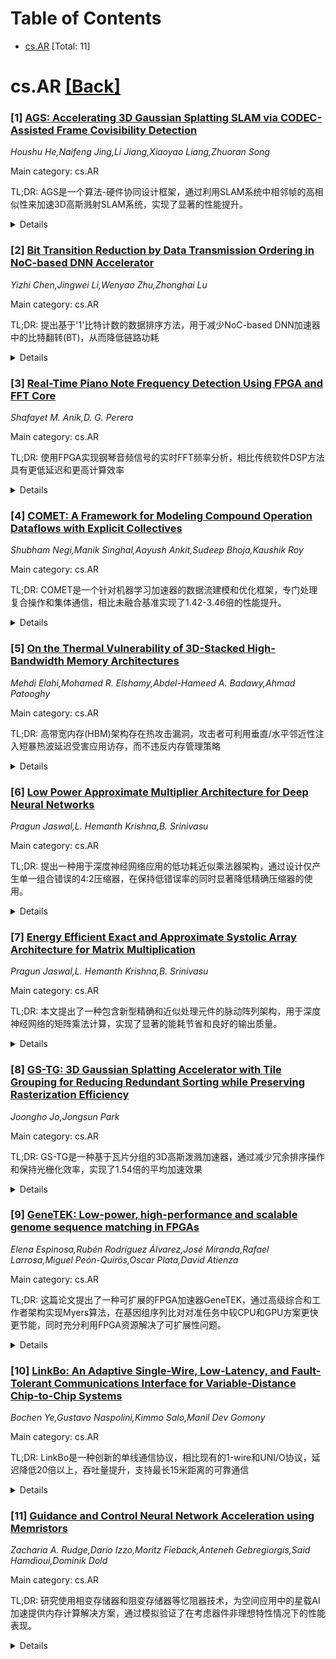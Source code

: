 <div id=toc></div>

# Table of Contents

- [cs.AR](#cs.AR) [Total: 11]


<div id='cs.AR'></div>

# cs.AR [[Back]](#toc)

### [1] [AGS: Accelerating 3D Gaussian Splatting SLAM via CODEC-Assisted Frame Covisibility Detection](https://arxiv.org/abs/2509.00433)
*Houshu He,Naifeng Jing,Li Jiang,Xiaoyao Liang,Zhuoran Song*

Main category: cs.AR

TL;DR: AGS是一个算法-硬件协同设计框架，通过利用SLAM系统中相邻帧的高相似性来加速3D高斯溅射SLAM系统，实现了显著的性能提升。


<details>
  <summary>Details</summary>
Motivation: 现有的3DGS-SLAM系统由于每帧需要多次训练迭代和大量高斯分布计算，导致吞吐量不足，无法满足实时应用需求。

Method: 软件层面：1）提出粗粒度到细粒度的位姿跟踪方法；2）通过跨帧共享高斯分布贡献信息避免冗余计算。硬件层面：设计帧共视性检测引擎、位姿跟踪引擎和建图引擎，并配备工作负载调度器。

Result: AGS相比移动和高性能GPU实现了17.12倍和6.71倍的加速，相比最先进的3DGS加速器GSCore实现了5.41倍的加速。

Conclusion: AGS框架通过算法-硬件协同设计有效解决了3DGS-SLAM系统的效率瓶颈，为实时SLAM应用提供了可行的解决方案。

Abstract: Simultaneous Localization and Mapping (SLAM) is a critical task that enables
autonomous vehicles to construct maps and localize themselves in unknown
environments. Recent breakthroughs combine SLAM with 3D Gaussian Splatting
(3DGS) to achieve exceptional reconstruction fidelity. However, existing
3DGS-SLAM systems provide insufficient throughput due to the need for multiple
training iterations per frame and the vast number of Gaussians.
  In this paper, we propose AGS, an algorithm-hardware co-design framework to
boost the efficiency of 3DGS-SLAM based on the intuition that SLAM systems
process frames in a streaming manner, where adjacent frames exhibit high
similarity that can be utilized for acceleration. On the software level: 1) We
propose a coarse-then-fine-grained pose tracking method with respect to the
robot's movement. 2) We avoid redundant computations of Gaussians by sharing
their contribution information across frames. On the hardware level, we propose
a frame covisibility detection engine to extract intermediate data from the
video CODEC. We also implement a pose tracking engine and a mapping engine with
workload schedulers to efficiently deploy the AGS algorithm. Our evaluation
shows that AGS achieves up to $17.12\times$, $6.71\times$, and $5.41\times$
speedups against the mobile and high-end GPUs, and a state-of-the-art 3DGS
accelerator, GSCore.

</details>


### [2] [Bit Transition Reduction by Data Transmission Ordering in NoC-based DNN Accelerator](https://arxiv.org/abs/2509.00500)
*Yizhi Chen,Jingwei Li,Wenyao Zhu,Zhonghai Lu*

Main category: cs.AR

TL;DR: 提出基于'1'比特计数的数据排序方法，用于减少NoC-based DNN加速器中的比特翻转(BT)，从而降低链路功耗


<details>
  <summary>Details</summary>
Motivation: 随着DNN变得日益重要，基于NoC的DNN加速器越来越受欢迎。为了节省NoC中的链路功耗，许多研究者专注于减少比特翻转(BT)

Method: 提出'1'比特计数排序方法，提供数学证明验证其有效性。提出两种数据排序方法：affiliated-ordering和separated-ordering，分别用于联合或单独处理权重和输入数据

Result: 无NoC情况下：浮点32数据BT减少20.38%，定点8数据BT减少55.71%。在NoC-based加速器中：浮点32数据BT减少32.01%，定点8数据BT减少40.85%

Conclusion: 该方法在不同DNN模型(LeNet、DarkNet)、不同NoC配置、随机权重和训练权重、不同数据精度下都能有效降低链路功耗

Abstract: As Deep Neural Networks (DNN) are becoming essential, Network-on-Chip
(NoC)-based DNN accelerators gained increasing popularity. To save link power
in NoC, many researchers focus on reducing the Bit Transition (BT). We propose
'1'-bit count-based ordering method to reduce BT for DNN workloads. We provide
a mathematical proof of the efficacy of proposed ordering. We evaluate our
method through experiments without NoC and with NoC. Without NoC, our proposed
ordering method achieves up to 20.38% BT reduction for floating-point-32 data
and 55.71% for fixed-point-8 data, respectively. We propose two data ordering
methods, affiliated-ordering and separated-ordering to process weight and input
jointly or individually and apply them to run full DNNs in NoC-based DNN
accelerator. We evaluate our approaches under various configurations, including
different DNN models such as LeNet and DarkNet, various NoC sizes with
different numbers of memory controllers, random weights and trained weights,
and different data precision. Our approach efficiently reduces the link power
by achieving up to 32.01% BT reduction for floating-point-32 data and 40.85% BT
reduction for fixed-point-8 data.

</details>


### [3] [Real-Time Piano Note Frequency Detection Using FPGA and FFT Core](https://arxiv.org/abs/2509.00589)
*Shafayet M. Anik,D. G. Perera*

Main category: cs.AR

TL;DR: 使用FPGA实现钢琴音频信号的实时FFT频率分析，相比传统软件DSP方法具有更低延迟和更高计算效率


<details>
  <summary>Details</summary>
Motivation: 传统软件DSP方法在实时音乐频率分析中存在延迟高、计算资源需求大的问题，而FPGA的并行处理能力可以提供更快速和确定性的分析

Method: 采用基于FPGA的实时快速傅里叶变换(FFT)系统来分析数字钢琴的模拟音频信号

Result: FPGA平台能够实现实时频率分析，具有比软件DSP更低的延迟和更高的处理速度

Conclusion: FPGA是实现音乐乐器实时频率分析的理想硬件平台，特别适用于电子调音器、音乐可视化器和现场声音监控等应用场景

Abstract: Real-time frequency analysis of musical instruments, such as the piano, is an
essential feature in areas like electronic tuners, music visualizers, and live
sound monitoring. Traditional methods often rely on software-based digital
signal processing (DSP), which may introduce latency and require significant
computational power. In contrast, hardware platforms such as FPGAs (Field
Programmable Gate Arrays) offer the ability to perform such analyses with
greater speed and determinism due to their parallel processing capabilities.
The primary objective of this project was to analyze analog audio signals from
a digital piano using an FPGA-based real-time Fast Fourier Transform (FFT)
system.

</details>


### [4] [COMET: A Framework for Modeling Compound Operation Dataflows with Explicit Collectives](https://arxiv.org/abs/2509.00599)
*Shubham Negi,Manik Singhal,Aayush Ankit,Sudeep Bhoja,Kaushik Roy*

Main category: cs.AR

TL;DR: COMET是一个针对机器学习加速器的数据流建模和优化框架，专门处理复合操作和集体通信，相比未融合基准实现了1.42-3.46倍的性能提升。


<details>
  <summary>Details</summary>
Motivation: 现代DNN模型（如大语言模型、状态空间模型）越来越多地依赖复合操作，但现有数据流优化框架要么专注于单一操作，要么缺乏对集体通信成本的显式建模，无法满足现代工作负载需求。

Method: 提出COMET框架，引入新颖的表示方法显式建模跨空间集群的集体通信，包含考虑GEMM和非GEMM操作级依赖关系的延迟和能耗成本模型。

Result: 优化的数据流在GEMM-Softmax上实现1.42倍加速，GEMM-LayerNorm上3.46倍加速，自注意力机制上1.82倍加速。

Conclusion: COMET通过集体感知建模能够探索更广泛的映射空间，显著提升复合操作的性能和能效，适用于边缘和云端加速器配置。

Abstract: Modern machine learning accelerators are designed to efficiently execute deep
neural networks (DNNs) by optimizing data movement, memory hierarchy, and
compute throughput. However, emerging DNN models such as large language models,
state space models increasingly rely on compound operations-structured
compositions of multiple basic operations-which introduce new challenges for
dataflow optimization and minimizing off-chip memory traffic. Moreover, as
model size continues to grow, deployment across spatially distributed compute
clusters becomes essential, requiring frequent and complex collective
communication. Existing dataflow optimization frameworks and performance models
either focus on single operations or lack explicit modeling of collective
communication cost, limiting their applicability to modern workloads.
  To address these limitations, we propose, a framework for modeling and
optimizing dataflow for compound operations on machine learning accelerators.
COMET introduces a novel representation that explicitly models collective
communication across spatial clusters, along with latency and energy cost
models that account for both GEMM and non-GEMM operation level dependencies
within compound operations. We demonstrate COMET's capabilities to analyze and
optimize dataflows for compound operations such as GEMM--Softmax,
GEMM--LayerNorm, and self-attention, across both edge and cloud accelerator
configurations. Our collective-aware modeling enables exploration of a broader
mapping space, leading to improved performance and energy efficiency.
Specifically, our optimized dataflows achieve up to 1.42$\times$ speedup for
GEMM-Softmax, 3.46$\times$ for GEMM-LayerNorm and 1.82$\times$ for
self-attention compared to unfused baselines.

</details>


### [5] [On the Thermal Vulnerability of 3D-Stacked High-Bandwidth Memory Architectures](https://arxiv.org/abs/2509.00633)
*Mehdi Elahi,Mohamed R. Elshamy,Abdel-Hameed A. Badawy,Ahmad Patooghy*

Main category: cs.AR

TL;DR: 高带宽内存(HBM)架构存在热攻击漏洞，攻击者可利用垂直/水平邻近性注入短暴热波延迟受害应用访存，而不违反内存管理策略


<details>
  <summary>Details</summary>
Motivation: HBM架构虽提供高性能内存访问，但垂直集成特性使其容易受到热攻击，需要揭露这种新型安全风险

Method: 攻击者通过水平或垂直邻近内存链注入短暴热波，产生聚焦热波影响受害应用的内存访问

Result: 这种攻击能够窃取主动权延迟受害应用，且因为模仿合法工作负荷而难以检测

Conclusion: HBM架构存在重大热安全漏洞，需要新的防御机制来应对这种隐藏在合法工作负荷中的热攻击

Abstract: 3D-stacked High Bandwidth Memory (HBM) architectures provide high-performance
memory interactions to address the well-known performance challenge, namely the
memory wall. However, these architectures are susceptible to thermal
vulnerabilities due to the inherent vertical adjacency that occurs during the
manufacturing process of HBM architectures. We anticipate that adversaries may
exploit the intense vertical and lateral adjacency to design and develop
thermal performance degradation attacks on the memory banks that host
data/instructions from victim applications. In such attacks, the adversary
manages to inject short and intense heat pulses from vertically and/or
laterally adjacent memory banks, creating a convergent thermal wave that
maximizes impact and delays the victim application from accessing its
data/instructions. As the attacking application does not access any
out-of-range memory locations, it can bypass both design-time security tests
and the operating system's memory management policies. In other words, since
the attack mimics legitimate workloads, it will be challenging to detect.

</details>


### [6] [Low Power Approximate Multiplier Architecture for Deep Neural Networks](https://arxiv.org/abs/2509.00764)
*Pragun Jaswal,L. Hemanth Krishna,B. Srinivasu*

Main category: cs.AR

TL;DR: 提出一种用于深度神经网络应用的低功耗近似乘法器架构，通过设计仅产生单一组合错误的4:2压缩器，在保持低错误率的同时显著降低精确压缩器的使用。


<details>
  <summary>Details</summary>
Motivation: 深度神经网络应用对计算能效有较高要求，传统精确乘法器功耗较大，需要开发在保持计算精度的同时显著降低能耗的近似乘法器架构。

Method: 设计仅引入单一组合错误的4:2压缩器，并将其集成到8x8无符号乘法器中，减少精确压缩器的使用，构建自定义卷积层并在神经网络任务中进行评估。

Result: 硬件评估显示相比现有最佳乘法器节能30.24%，图像去噪任务中PSNR和SSIM指标优于其他近似设计，手写数字识别保持高分类准确率。

Conclusion: 所提出的架构在能效和计算精度之间实现了良好平衡，适用于低功耗AI硬件实现。

Abstract: This paper proposes an low power approximate multiplier architecture for deep
neural network (DNN) applications. A 4:2 compressor, introducing only a single
combination error, is designed and integrated into an 8x8 unsigned multiplier.
This integration significantly reduces the usage of exact compressors while
preserving low error rates. The proposed multiplier is employed within a custom
convolution layer and evaluated on neural network tasks, including image
recognition and denoising. Hardware evaluation demonstrates that the proposed
design achieves up to 30.24% energy savings compared to the best among existing
multipliers. In image denoising, the custom approximate convolution layer
achieves improved Peak Signal-to-Noise Ratio (PSNR) and Structural Similarity
Index Measure (SSIM) compared to other approximate designs. Additionally, when
applied to handwritten digit recognition, the model maintains high
classification accuracy. These results demonstrate that the proposed
architecture offers a favorable balance between energy efficiency and
computational precision, making it suitable for low-power AI hardware
implementations.

</details>


### [7] [Energy Efficient Exact and Approximate Systolic Array Architecture for Matrix Multiplication](https://arxiv.org/abs/2509.00778)
*Pragun Jaswal,L. Hemanth Krishna,B. Srinivasu*

Main category: cs.AR

TL;DR: 本文提出了一种包含新型精确和近似处理元件的脉动阵列架构，用于深度神经网络的矩阵乘法计算，实现了显著的能耗节省和良好的输出质量。


<details>
  <summary>Details</summary>
Motivation: 深度神经网络需要高效的矩阵乘法引擎来处理复杂计算，现有设计在能耗方面仍有优化空间，需要开发更节能的架构来满足实际应用需求。

Method: 采用能量高效的正部分积和负部分积单元（PPC和NPPC）设计8位精确和近似处理元件，并将其集成到8x8脉动阵列中，应用于离散余弦变换和卷积计算。

Result: 相比现有设计，精确和近似PE分别实现了22%和32%的能耗节省。在DCT计算中达到38.21dB PSNR，在边缘检测应用中达到30.45dB PSNR。

Conclusion: 提出的设计能够在保持竞争力的输出质量的同时提供显著的能效优势，特别适用于容错图像和视觉处理应用。

Abstract: Deep Neural Networks (DNNs) require highly efficient matrix multiplication
engines for complex computations. This paper presents a systolic array
architecture incorporating novel exact and approximate processing elements
(PEs), designed using energy-efficient positive partial product and negative
partial product cells, termed as PPC and NPPC, respectively. The proposed 8-bit
exact and approximate PE designs are employed in a 8x8 systolic array, which
achieves a energy savings of 22% and 32%, respectively, compared to the
existing design. To demonstrate their effectiveness, the proposed PEs are
integrated into a systolic array (SA) for Discrete Cosine Transform (DCT)
computation, achieving high output quality with a PSNR of 38.21,dB.
Furthermore, in an edge detection application using convolution, the
approximate PE achieves a PSNR of 30.45,dB. These results highlight the
potential of the proposed design to deliver significant energy efficiency while
maintaining competitive output quality, making it well-suited for
error-resilient image and vision processing applications.

</details>


### [8] [GS-TG: 3D Gaussian Splatting Accelerator with Tile Grouping for Reducing Redundant Sorting while Preserving Rasterization Efficiency](https://arxiv.org/abs/2509.00911)
*Joongho Jo,Jongsun Park*

Main category: cs.AR

TL;DR: GS-TG是一种基于瓦片分组的3D高斯泼溅加速器，通过减少冗余排序操作和保持光栅化效率，实现了1.54倍的平均加速效果


<details>
  <summary>Details</summary>
Motivation: 3D高斯泼溅技术虽然比NeRF速度快，但仍无法满足实时应用的高帧率需求，存在瓦片大小与计算效率之间的权衡问题

Method: 提出瓦片分组策略：在排序阶段将小瓦片分组形成大瓦片来共享排序操作，在光栅化阶段使用位掩码标识相关小瓦片来保持效率

Result: 实验结果显示GS-TG相比最先进的3D-GS加速器平均加速1.54倍

Conclusion: GS-TG是一种无损方法，无需重新训练或微调，可与现有优化技术无缝集成，有效解决了3D-GS渲染中的效率瓶颈

Abstract: 3D Gaussian Splatting (3D-GS) has emerged as a promising alternative to
neural radiance fields (NeRF) as it offers high speed as well as high image
quality in novel view synthesis. Despite these advancements, 3D-GS still
struggles to meet the frames per second (FPS) demands of real-time
applications. In this paper, we introduce GS-TG, a tile-grouping-based
accelerator that enhances 3D-GS rendering speed by reducing redundant sorting
operations and preserving rasterization efficiency. GS-TG addresses a critical
trade-off issue in 3D-GS rendering: increasing the tile size effectively
reduces redundant sorting operations, but it concurrently increases unnecessary
rasterization computations. So, during sorting of the proposed approach, GS-TG
groups small tiles (for making large tiles) to share sorting operations across
tiles within each group, significantly reducing redundant computations. During
rasterization, a bitmask assigned to each Gaussian identifies relevant small
tiles, to enable efficient sharing of sorting results. Consequently, GS-TG
enables sorting to be performed as if a large tile size is used by grouping
tiles during the sorting stage, while allowing rasterization to proceed with
the original small tiles by using bitmasks in the rasterization stage. GS-TG is
a lossless method requiring no retraining or fine-tuning and it can be
seamlessly integrated with previous 3D-GS optimization techniques. Experimental
results show that GS-TG achieves an average speed-up of 1.54 times over
state-of-the-art 3D-GS accelerators.

</details>


### [9] [GeneTEK: Low-power, high-performance and scalable genome sequence matching in FPGAs](https://arxiv.org/abs/2509.01020)
*Elena Espinosa,Rubén Rodríguez Álvarez,José Miranda,Rafael Larrosa,Miguel Peón-Quirós,Oscar Plata,David Atienza*

Main category: cs.AR

TL;DR: 这篇论文提出了一种可扩展的FPGA加速器GeneTEK，通过高级综合和工作者架构实现Myers算法，在基因组序列比对对准任务中较CPU和GPU方案更快更节能，同时充分利用FPGA资源解决了可扩展性问题。


<details>
  <summary>Details</summary>
Motivation: 下一代序列技术产生的巨量基因组数据使得序列比对对准成为计算密集型步骤。虽然CPU和GPU实现已有显著性能提升，FPGA方案在能源效率方面更优，但面临长序列对准时硬件资源限制导致的可扩展性问题。

Method: 设计了一种可扩展和灵活的FPGA加速器模板，使用高级综合技术实现Myers算法，采用工作者基础架构。GeneTEK是该模板在Xilinx Zynq UltraScale+ FPGA上的实例化。

Result: GeneTEK在执行速度上比领先的CPU和GPU实现提高了19.4%，能源消耗减少62倍，同时能够处理比之前FPGA方案大72%的比对矩阵。

Conclusion: 这些结果确认了FPGA作为能源效率高的平台，在可扩展基因组工作负载方面具有巨大潜力。

Abstract: The advent of next-generation sequencing (NGS) has revolutionized genomic
research by enabling high-throughput data generation through parallel
sequencing of a diverse range of organisms at significantly reduced costs. This
breakthrough has unleashed a "Cambrian explosion" in genomic data volume and
diversity. This volume of workloads places genomics among the top four big data
challenges anticipated for this decade. In this context, pairwise sequence
alignment represents a very time- and energy-consuming step in common
bioinformatics pipelines. Speeding up this step requires the implementation of
heuristic approaches, optimized algorithms, and/or hardware acceleration.
  Whereas state-of-the-art CPU and GPU implementations have demonstrated
significant performance gains, recent field programmable gate array (FPGA)
implementations have shown improved energy efficiency. However, the latter
often suffer from limited scalability due to constraints on hardware resources
when aligning longer sequences. In this work, we present a scalable and
flexible FPGA-based accelerator template that implements Myers's algorithm
using high-level synthesis and a worker-based architecture. GeneTEK, an
instance of this accelerator template in a Xilinx Zynq UltraScale+ FPGA,
outperforms state-of-the-art CPU and GPU implementations in both speed and
energy efficiency, while overcoming scalability limitations of current FPGA
approaches. Specifically, GeneTEK achieves at least a 19.4% increase in
execution speed and up to 62x reduction in energy consumption compared to
leading CPU and GPU solutions, while fitting comparison matrices up to 72%
larger compared to previous FPGA solutions. These results reaffirm the
potential of FPGAs as an energy-efficient platform for scalable genomic
workloads.

</details>


### [10] [LinkBo: An Adaptive Single-Wire, Low-Latency, and Fault-Tolerant Communications Interface for Variable-Distance Chip-to-Chip Systems](https://arxiv.org/abs/2509.01339)
*Bochen Ye,Gustavo Naspolini,Kimmo Salo,Manil Dev Gomony*

Main category: cs.AR

TL;DR: LinkBo是一种创新的单线通信协议，相比现有的1-wire和UNI/O协议，延迟降低20倍以上，吞吐量提升，支持最长15米距离的可靠通信


<details>
  <summary>Details</summary>
Motivation: 现有单线通信协议存在延迟高、吞吐量受限和鲁棒性不足的问题，需要开发更高效的单线协议来满足嵌入式系统对低成本、高性能通信的需求

Method: 提出了LinkBo协议，采用硬件中断机制实现可变距离的芯片间通信，包含错误检测功能和高优先级消息传输机制，并在FPGA硬件平台上实现和评估

Result: 高优先级消息可在50.4μs内传输，比1-wire快20倍，比UNI/O快6.3倍；支持最长15米距离的300kbps通信，在11厘米距离可达7.5Mbps

Conclusion: LinkBo协议在延迟、吞吐量和鲁棒性方面显著优于现有商业单线协议，为嵌入式系统提供了高性能的单线通信解决方案

Abstract: Cost-effective embedded systems necessitate utilizing the single-wire
communication protocol for inter-chip communication, thanks to its reduced pin
count in comparison to the multi-wire I2C or SPI protocols. However, current
single-wire protocols suffer from increased latency, restricted throughput, and
lack of robustness. This paper presents LinkBo, an innovative single-wire
protocol that offers reduced latency, enhanced throughput, and greater
robustness with hardware-interrupt for variable-distance inter-chip
communication. The LinkBo protocol-level guarantees that high-priority messages
are delivered with an error detection feature in just 50.4 $\mu$s, surpassing
current commercial options, 1-wire and UNI/O by at least 20X and 6.3X,
respectively. In addition, we present the hardware architecture for this new
protocol and its performance evaluation on a hardware platform consisting of
two FPGAs. Our findings demonstrate that the protocol reliably supports wire
lengths up to 15 meters with a data rate of 300 kbps, while reaching a maximum
data rate of 7.5 Mbps over an 11 cm wire, providing reliable performance for
varying inter-chip communication distances.

</details>


### [11] [Guidance and Control Neural Network Acceleration using Memristors](https://arxiv.org/abs/2509.02369)
*Zacharia A. Rudge,Dario Izzo,Moritz Fieback,Anteneh Gebregiorgis,Said Hamdioui,Dominik Dold*

Main category: cs.AR

TL;DR: 研究使用相变存储器和阻变存储器等忆阻器技术，为空间应用中的星载AI加速提供内存计算解决方案，通过模拟验证了在考虑器件非理想特性情况下的性能表现。


<details>
  <summary>Details</summary>
Motivation: 小型卫星和立方星的能量预算有限且存在辐射问题，限制了传统AI技术在星载应用中的发展，需要研究能够满足这些特殊要求的神经网络加速器。

Method: 使用相变存储器(PCM)和阻变存储器(RRAM)忆阻器进行星载内存计算AI加速，通过模拟指导控制神经网络(G&CNET)在各种场景下的性能，考虑噪声和电导漂移等器件非理想特性。

Result: 忆阻器加速器能够学习专家动作，但噪声对准确性仍有影响；在性能退化后重新训练可以恢复到标称性能水平。

Conclusion: 该研究为未来基于忆阻器的空间AI加速器研究奠定了基础，展示了其潜力并指出需要进一步研究的需求。

Abstract: In recent years, the space community has been exploring the possibilities of
Artificial Intelligence (AI), specifically Artificial Neural Networks (ANNs),
for a variety of on board applications. However, this development is limited by
the restricted energy budget of smallsats and cubesats as well as radiation
concerns plaguing modern chips. This necessitates research into neural network
accelerators capable of meeting these requirements whilst satisfying the
compute and performance needs of the application. This paper explores the use
of Phase-Change Memory (PCM) and Resistive Random-Access Memory (RRAM)
memristors for on-board in-memory computing AI acceleration in space
applications. A guidance and control neural network (G\&CNET) accelerated using
memristors is simulated in a variety of scenarios and with both device types to
evaluate the performance of memristor-based accelerators, considering device
non-idealities such as noise and conductance drift. We show that the memristive
accelerator is able to learn the expert actions, though challenges remain with
the impact of noise on accuracy. We also show that re-training after
degradation is able to restore performance to nominal levels. This study
provides a foundation for future research into memristor-based AI accelerators
for space, highlighting their potential and the need for further investigation.

</details>
